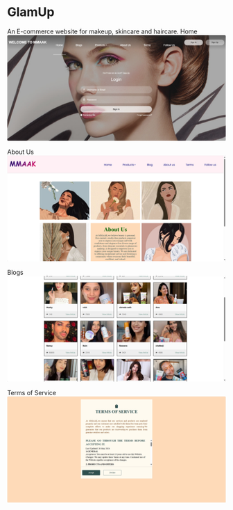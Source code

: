 # GlamUp
An E-commerce website for makeup, skincare and haircare.
Home
![Home](screenshot-1739722796964.png)



About Us
![About](screenshot-1739722775497.png)



Blogs
![Blogs](screenshot-1739722814797.png)



Terms of Service
![Terms](screenshot-1739722845270.png)
